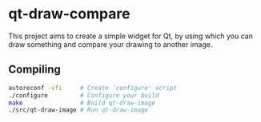 # qt-draw-compare
This project aims to create a simple widget for Qt, by using which you can
draw something and compare your drawing to another image.
## Compiling
```sh
autoreconf -vfi     # Create 'configure' script
./configure         # Configure your build
make                # Build qt-draw-image
./src/qt-draw-image # Run qt-draw-image
```
